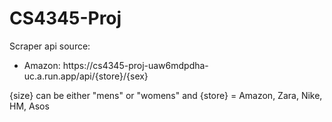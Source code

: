 # CS4345-Proj

<p>
    Scraper api source: <br>
</p>
<ul>
    <li>
        Amazon: https://cs4345-proj-uaw6mdpdha-uc.a.run.app/api/{store}/{sex}
    </li>
</ul>
<p>
    {size} can be either "mens" or "womens" and
    {store} = Amazon, Zara, Nike, HM, Asos
</p>